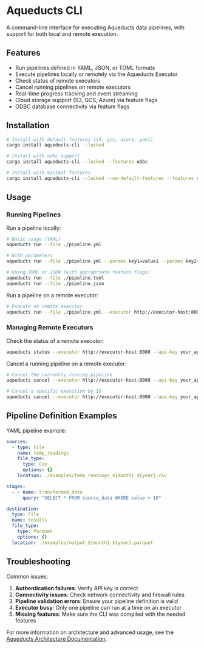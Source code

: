 # Aqueducts CLI

A command-line interface for executing Aqueducts data pipelines, with support for both local and remote execution.

## Features

- Run pipelines defined in YAML, JSON, or TOML formats
- Execute pipelines locally or remotely via the Aqueducts Executor
- Check status of remote executors
- Cancel running pipelines on remote executors
- Real-time progress tracking and event streaming
- Cloud storage support (S3, GCS, Azure) via feature flags
- ODBC database connectivity via feature flags

## Installation

```bash
# Install with default features (s3, gcs, azure, yaml)
cargo install aqueducts-cli --locked

# Install with odbc support
cargo install aqueducts-cli --locked --features odbc

# Install with minimal features
cargo install aqueducts-cli --locked --no-default-features --features yaml
```

## Usage

### Running Pipelines

Run a pipeline locally:

```bash
# Basic usage (YAML)
aqueducts run --file ./pipeline.yml

# With parameters
aqueducts run --file ./pipeline.yml --params key1=value1 --params key2=value2

# Using TOML or JSON (with appropriate feature flags)
aqueducts run --file ./pipeline.toml
aqueducts run --file ./pipeline.json
```

Run a pipeline on a remote executor:

```bash
# Execute on remote executor
aqueducts run --file ./pipeline.yml --executor http://executor-host:8080 --api-key your_api_key
```

### Managing Remote Executors

Check the status of a remote executor:

```bash
aqueducts status --executor http://executor-host:8080 --api-key your_api_key
```

Cancel a running pipeline on a remote executor:

```bash
# Cancel the currently running pipeline
aqueducts cancel --executor http://executor-host:8080 --api-key your_api_key

# Cancel a specific execution by ID
aqueducts cancel --executor http://executor-host:8080 --api-key your_api_key --execution-id abc-123
```

## Pipeline Definition Examples

YAML pipeline example:

```yaml
sources:
  - type: File
    name: temp_readings
    file_type:
      type: Csv
      options: {}
    location: ./examples/temp_readings_${month}_${year}.csv

stages:
  - - name: transformed_data
      query: "SELECT * FROM source_data WHERE value > 10"

destination:
  type: File
  name: results
  file_type:
    type: Parquet
    options: {}
  location: ./examples/output_${month}_${year}.parquet
```

## Troubleshooting

Common issues:

1. **Authentication failures**: Verify API key is correct
2. **Connectivity issues**: Check network connectivity and firewall rules
3. **Pipeline validation errors**: Ensure your pipeline definition is valid
4. **Executor busy**: Only one pipeline can run at a time on an executor
5. **Missing features**: Make sure the CLI was compiled with the needed features

For more information on architecture and advanced usage, see the [Aqueducts Architecture Documentation](../ARCHITECTURE.md).
